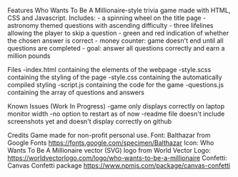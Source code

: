 Features
    Who Wants To Be A Millionaire-style trivia game made with HTML, CSS and Javascript. Includes:
    - a spinning wheel on the title page
    - astronomy themed questions with ascending difficulty
    - three lifelines allowing the player to skip a question
    - green and red indication of whether the chosen answer is correct
    - money counter: game doesn't end until all questions are completed
    - goal: answer all questions correctly and earn a million pounds

Files
    -index.html containing the elements of the webpage
    -style.scss containing the styling of the page
    -style.css containing the automatically compiled styling
    -script.js containing the code for the game 
    -questions.js containing the array of questions and answers

Known Issues (Work In Progress)
    -game only displays correctly on laptop monitor width
    -no option to restart as of now
    -readme file doesn't include screenshots yet and doesn't display correctly on github

Credits
    Game made for non-profit personal use.
    Font: Balthazar from Google Fonts https://fonts.google.com/specimen/Balthazar
    Icon: Who Wants To Be A Millionaire vector (SVG) logo from World Vector Logo: https://worldvectorlogo.com/logo/who-wants-to-be-a-millionaire 
    Confetti: Canvas Confetti package https://www.npmjs.com/package/canvas-confetti


